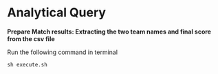 # Analytical Query

**Prepare Match results: Extracting the two team names and final score from the csv file**

Run the following command in terminal
```
sh execute.sh
```

